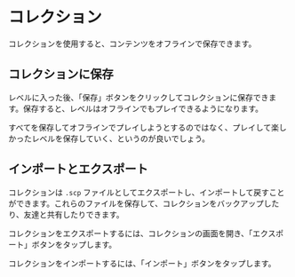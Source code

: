 # コレクション

コレクションを使用すると、コンテンツをオフラインで保存できます。

## コレクションに保存

レベルに入った後、「保存」ボタンをクリックしてコレクションに保存できます。保存すると、レベルはオフラインでもプレイできるようになります。

すべてを保存してオフラインでプレイしようとするのではなく、プレイして楽しかったレベルを保存していく、というのが良いでしょう。

## インポートとエクスポート

コレクションは `.scp` ファイルとしてエクスポートし、インポートして戻すことができます。これらのファイルを保存して、コレクションをバックアップしたり、友達と共有したりできます。

コレクションをエクスポートするには、コレクションの画面を開き、「エクスポート」ボタンをタップします。

コレクションをインポートするには、「インポート」ボタンをタップします。
